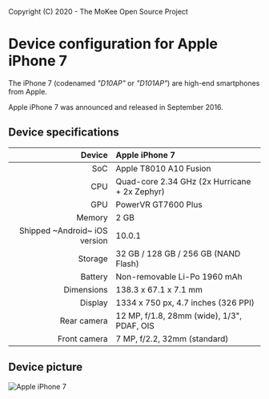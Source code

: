 Copyright (C) 2020 - The MoKee Open Source Project

Device configuration for Apple iPhone 7
==============

The iPhone 7 (codenamed _"D10AP"_ or _"D101AP"_) are high-end smartphones from Apple.

Apple iPhone 7 was announced and released in September 2016.

## Device specifications

| Device       | Apple iPhone 7                         |
| -----------: | :------------------------------------- |
| SoC          | Apple T8010 A10 Fusion                 |
| CPU          | Quad-core 2.34 GHz (2x Hurricane + 2x Zephyr) |
| GPU          | PowerVR GT7600 Plus                    |
| Memory       | 2 GB                                   |
| Shipped ~Android~ iOS version | 10.0.1                |
| Storage      | 32 GB / 128 GB / 256 GB (NAND Flash)   |
| Battery      | Non-removable Li-Po 1960 mAh           |
| Dimensions   | 138.3 x 67.1 x 7.1 mm                  |
| Display      | 1334 x 750 px, 4.7 inches (326 PPI)    |
| Rear camera  | 12 MP, f/1.8, 28mm (wide), 1/3", PDAF, OIS |
| Front camera | 7 MP, f/2.2, 32mm (standard)           |

## Device picture

![Apple iPhone 7](https://support.apple.com/library/APPLE/APPLECARE_ALLGEOS/SP743/iphone7-rosegold_2x.png "Apple iPhone 7")
